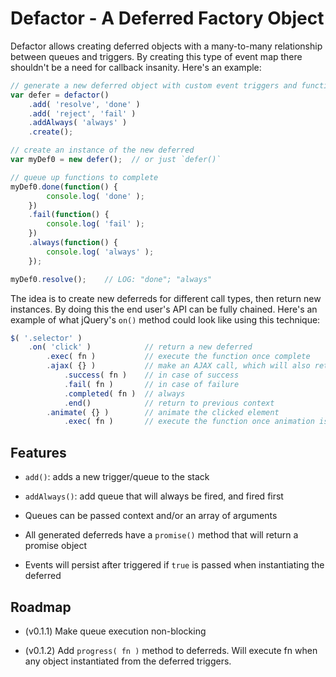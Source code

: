 # Defactor - A Deferred Factory Object

Defactor allows creating deferred objects with a many-to-many relationship between queues and triggers.
By creating this type of event map there shouldn't be a need for callback insanity.
Here's an example:

```javascript
// generate a new deferred object with custom event triggers and function queues
var defer = defactor()
    .add( 'resolve', 'done' )
    .add( 'reject', 'fail' )
    .addAlways( 'always' )
    .create();

// create an instance of the new deferred
var myDef0 = new defer();  // or just `defer()`

// queue up functions to complete
myDef0.done(function() {
        console.log( 'done' );
    })
    .fail(function() {
        console.log( 'fail' );
    })
    .always(function() {
        console.log( 'always' );
    });

myDef0.resolve();    // LOG: "done"; "always"
```

The idea is to create new deferreds for different call types, then return new instances.
By doing this the end user's API can be fully chained.
Here's an example of what jQuery's `on()` method could look like using this technique:

```javascript
$( '.selector' )
    .on( 'click' )            // return a new deferred
        .exec( fn )           // execute the function once complete
        .ajax( {} )           // make an AJAX call, which will also return a new deferred
            .success( fn )    // in case of success
            .fail( fn )       // in case of failure
            .completed( fn )  // always
            .end()            // return to previous context
        .animate( {} )        // animate the clicked element
            .exec( fn )       // execute the function once animation is complete
```

## Features

* `add()`: adds a new trigger/queue to the stack

* `addAlways()`: add queue that will always be fired, and fired first

* Queues can be passed context and/or an array of arguments

* All generated deferreds have a `promise()` method that will return a promise object

* Events will persist after triggered if `true` is passed when instantiating the deferred

## Roadmap

* (v0.1.1) Make queue execution non-blocking

* (v0.1.2) Add `progress( fn )` method to deferreds. Will execute fn when any object instantiated from the deferred triggers.
